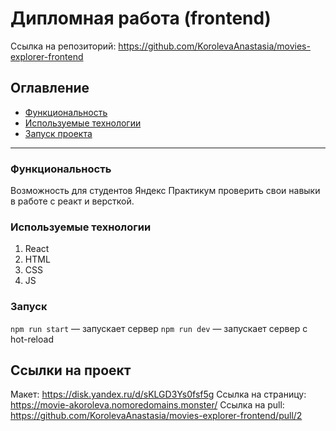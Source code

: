 # Дипломная работа (frontend)
Ссылка на репозиторий: https://github.com/KorolevaAnastasia/movies-explorer-frontend

## Оглавление
* [Функциональность](#Функциональность)
* [Используемые технологии](#Tехнологии)
* [Запуск проекта](#Запуск)

________________________________
<a name="Функциональность"></a>
### Функциональность
Возможность для студентов Яндекс Практикум проверить свои навыки в работе с реакт и версткой.

<a name="Tехнологии"></a>
### Используемые технологии
1. React
2. HTML
3. CSS
4. JS

<a name="Запуск"></a>
### Запуск
`npm run start` — запускает сервер
`npm run dev` — запускает сервер с hot-reload

## Ссылки на проект
Макет: https://disk.yandex.ru/d/sKLGD3Ys0fsf5g
Ссылка на страницу: https://movie-akoroleva.nomoredomains.monster/
Ссылка на pull: https://github.com/KorolevaAnastasia/movies-explorer-frontend/pull/2
